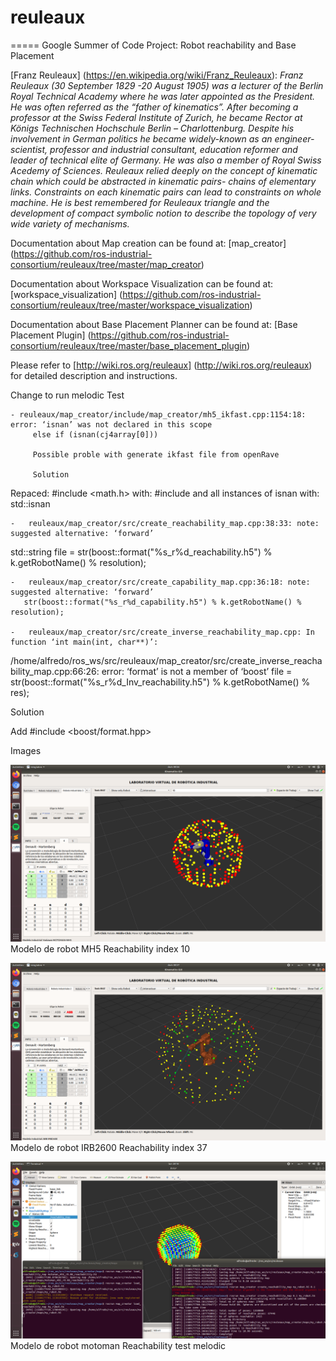 # reuleaux
=====
Google Summer of Code Project: Robot reachability and Base Placement


[Franz Reuleaux] (https://en.wikipedia.org/wiki/Franz_Reuleaux): *Franz Reuleaux (30 September 1829 -20 August 1905) was a lecturer of the Berlin Royal Technical Academy where he was later appointed as the President. He was often referred as the “father of kinematics”. After becoming a professor at the Swiss Federal Institute of Zurich, he became Rector at Königs Technischen Hochschule Berlin – Charlottenburg. Despite his involvement in German politics he became widely-known as an engineer-scientist, professor and industrial consultant, education reformer and leader of technical elite of Germany. He was also a member of Royal Swiss Acedemy of Sciences.
Reuleaux relied deeply on the concept of kinematic chain which could be abstracted in kinematic pairs- chains of elementary links. Constraints on each kinematic pairs can lead to constraints on whole machine. He is best remembered for Reuleaux triangle and the development of compact symbolic notion to describe the topology of very wide variety of mechanisms.*



Documentation about Map creation can be found at: [map_creator] (https://github.com/ros-industrial-consortium/reuleaux/tree/master/map_creator)

Documentation about Workspace Visualization can be found at: [workspace_visualization] (https://github.com/ros-industrial-consortium/reuleaux/tree/master/workspace_visualization)

Documentation about Base Placement Planner can be found at: [Base Placement Plugin] (https://github.com/ros-industrial-consortium/reuleaux/tree/master/base_placement_plugin)

Please refer to [http://wiki.ros.org/reuleaux] (http://wiki.ros.org/reuleaux) for detailed description and instructions.

Change to run melodic 
	Test





	- reuleaux/map_creator/include/map_creator/mh5_ikfast.cpp:1154:18: error: ‘isnan’ was not declared in this scope
         else if (isnan(cj4array[0]))

         Possible proble with generate ikfast file from openRave

         Solution

Repaced:
#include <math.h>
with:
#include <cmath>
and all instances of
isnan
with:
std::isnan




	-	reuleaux/map_creator/src/create_reachability_map.cpp:38:33: note: suggested alternative: ‘forward’
   std::string file = str(boost::format("%s_r%d_reachability.h5") % k.getRobotName() % resolution);


	-	reuleaux/map_creator/src/create_capability_map.cpp:36:18: note: suggested alternative: ‘forward’
       str(boost::format("%s_r%d_capability.h5") % k.getRobotName() % resolution);

    -   reuleaux/map_creator/src/create_inverse_reachability_map.cpp: In function ‘int main(int, char**)’:
/home/alfredo/ros_ws/src/reuleaux/map_creator/src/create_inverse_reachability_map.cpp:66:26: error: ‘format’ is not a member of ‘boost’
       file =  str(boost::format("%s_r%d_Inv_reachability.h5") % k.getRobotName() % res);

Solution
       	
Add #include <boost/format.hpp>


Images

![image](https://github.com/myalfred03/reuleaux/blob/melodic-test/img/1.png)
Modelo de robot MH5 Reachability index 10

![image](https://github.com/myalfred03/reuleaux/blob/melodic-test/img/2.png)
Modelo de robot IRB2600 Reachability index 37

![image](https://github.com/myalfred03/reuleaux/blob/melodic/img/3.png)
Modelo de robot motoman Reachability test melodic
